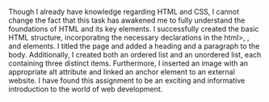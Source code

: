 Though I already have knowledge regarding HTML and CSS, I cannot change the fact that this task has awakened me to fully understand the foundations of HTML and its key elements. I successfully created the basic HTML structure, incorporating the necessary declarations in the html>, <head>, and <body> elements. I titled the page and added a heading and a paragraph to the body. Additionally, I created both an ordered list and an unordered list, each containing three distinct items. Furthermore, I inserted an image with an appropriate alt attribute and linked an anchor element to an external website. I have found this assignment to be an exciting and informative introduction to the world of web development.